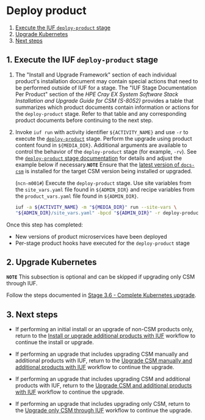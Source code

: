 # Deploy product

1. [Execute the IUF `deploy-product` stage](#1-execute-the-iuf-deploy-product-stage)
1. [Upgrade Kubernetes](#2-upgrade-kubernetes)
1. [Next steps](#3-next-steps)

## 1. Execute the IUF `deploy-product` stage

1. The "Install and Upgrade Framework" section of each individual product's installation document may contain special actions that need to be performed outside of IUF for a stage. The "IUF Stage Documentation Per Product"
section of the _HPE Cray EX System Software Stack Installation and Upgrade Guide for CSM (S-8052)_ provides a table that summarizes which product documents contain information or actions for the `deploy-product` stage.
Refer to that table and any corresponding product documents before continuing to the next step.

1. Invoke `iuf run` with activity identifier `${ACTIVITY_NAME}` and use `-r` to execute the [`deploy-product`](../stages/deploy_product.md) stage. Perform the upgrade using product content found in `${MEDIA_DIR}`.
   Additional arguments are available to control the behavior of the `deploy-product` stage (for example, `-rv`).
   See the [`deploy-product` stage documentation](../stages/deploy_product.md) for details and adjust the example below if necessary.**`NOTE`** Ensure that the 
[latest version of `docs-csm`](https://github.com/Cray-HPE/docs-csm/blob/release/1.6/update_product_stream/README.md#check-for-latest-documentation)
 is installed for the target CSM version being installed or upgraded.

      (`ncn-m001#`) Execute the `deploy-product` stage. Use site variables from the `site_vars.yaml` file found in `${ADMIN_DIR}` and recipe variables from the `product_vars.yaml` file found in `${ADMIN_DIR}`.

   ```bash
   iuf -a ${ACTIVITY_NAME} -m "${MEDIA_DIR}" run --site-vars \
   "${ADMIN_DIR}/site_vars.yaml" -bpcd "${ADMIN_DIR}" -r deploy-product
   ```

Once this step has completed:

- New versions of product microservices have been deployed
- Per-stage product hooks have executed for the `deploy-product` stage

## 2. Upgrade Kubernetes

**`NOTE`** This subsection is optional and can be skipped if upgrading only CSM through IUF.

Follow the steps documented in [Stage 3.6 - Complete Kubernetes upgrade](../../../upgrade/Stage_3.md#stage-36---complete-kubernetes-upgrade).

## 3. Next steps

- If performing an initial install or an upgrade of non-CSM products only, return to the
  [Install or upgrade additional products with IUF](install_or_upgrade_additional_products_with_iuf.md)
  workflow to continue the install or upgrade.

- If performing an upgrade that includes upgrading CSM manually and additional products with IUF,
  return to the [Upgrade CSM manually and additional products with IUF](upgrade_csm_manual_and_additional_products_with_iuf.md)
  workflow to continue the upgrade.

- If performing an upgrade that includes upgrading CSM and additional products with IUF,
  return to the [Upgrade CSM and additional products with IUF](upgrade_csm_iuf_additional_products_with_iuf.md)
  workflow to continue the upgrade.

- If performing an upgrade that includes upgrading only CSM, return to the
  [Upgrade only CSM through IUF](../../../upgrade/Upgrade_Only_CSM_with_iuf.md)
  workflow to continue the upgrade.
